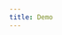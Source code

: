 ```yaml
---
title: Demo
---
```


<iframe style="border: 0; height: calc(100vh - 320px); width: 100%" src="//localhost:6006/?path=/story/forms--checkbox-demo"></iframe>

